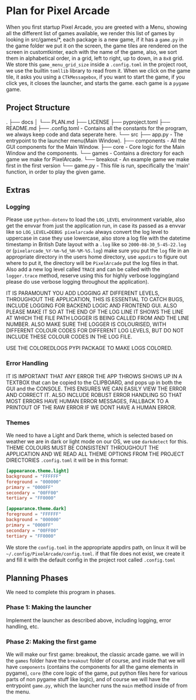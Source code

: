 # Plan for Pixel Arcade

When you first startup Pixel Arcade, you are greeted with a Menu, showing all the different list of games available, we render this list of games by looking in src/games/*, each package is a new game, if it has a `game.py` in the game folder we put it on the screen, the game tiles are rendered on the screen in customtkinter, each with the name of the game, also, we sort them in alphabetical order, in a grid, left to right, up to down, in a `8x8` grid. We store this `game_menu_grid_size` inside a `.config.toml` in the project root, we use the builtin `tomllib` library to read from it. When we click on the game tile, it asks you using a `CTkMessagebox`, if you want to start the game, if you click yes, it closes the launcher, and starts the game. each game is a `pygame` game.

## Project Structure
.
├── docs
│   └── PLAN.md
├── LICENSE
├── pyproject.toml
├── README.md
├── .config.toml - Contains all the constants for the program, we always keep code and data seperate here.
└── src
    ├── app.py  - The entrypoint to the launcher menu(Main Window).
    ├── components - All the GUI components for the Main Window.
    ├── core       - Core logic for the Main Window and the components.
    └── games      - Contains a directory for each game we make for PixelArcade.
        └── breakout  - An example game we make first in the first version
            └── game.py - This file is run, specifically the 'main' function, in order to play the given game.


## Extras

### Logging
Please use `python-dotenv` to load the `LOG_LEVEL` environment variable, also get the envvar from just the application run, in case its passed as a envvar like so `LOG_LEVEL=DEBUG pixelarcade` always convert the log level to uppercase in case they use lowercase, also store a log file with the datetime timestamp in British Date layout with a `.log` like so `2000-08-30_5-45-22.log` or (`pixelarcade_%Y-%m-%d_%H-%M-%S.log`) make sure you put the `log` file in an appropriate directory in the users home directory, use `appdirs` to figure out where to put it, the directory will be `PixelArcade` put the log files in that. Also add a new log level called `TRACE` and can be called with the `logger.trace` method, reserve using this for highly verbose logging(and please do use verbose logging throughout the application).

IT IS PARAMOUNT YOU ADD LOGGING AT DIFFERENT LEVELS, THROUGHOUT THE APPLICATION, THIS IS ESSENTIAL TO CATCH BUGS, INCLUDE LOGGING FOR BACKEND LOGIC AND FRONTEND GUI. ALSO PLEASE MAKE IT SO AT THE END OF THE LOG LINE IT SHOWS THE LINE AT WHICH THE FILE PATH LOGGER IS BEING CALLED FROM AND THE LINE NUMBER. ALSO MAKE SURE THE LOGGER IS COLOURISED, WITH DIFFERENT COLOUR CODES FOR DIFFERENT LOG LEVELS, BUT DO NOT INCLUDE THESE COLOUR CODES IN THE LOG FILE.

USE THE COLOREDLOGS PYPI PACKAGE TO MAKE LOGS COLORED.

### Error Handling
IT IS IMPORTANT THAT ANY ERROR THE APP THROWS SHOWS UP IN A TEXTBOX that can be copied to the CLIPBOARD, and pops up in both the GUI and the CONSOLE. THIS ENSURES WE CAN EASILY VIEW THE ERROR AND CORRECT IT. ALSO INCLUDE ROBUST ERROR HANDLING SO THAT MOST ERRORS HAVE HUMAN ERROR MESSAGES, FALLBACK TO A PRINTOUT OF THE RAW ERROR IF WE DONT HAVE A HUMAN ERROR.

### Themes
We need to have a Light and Dark theme, which is selected based on weather we are in dark or light mode on our OS, we use `darkdetect` for this.
THEME COLOURS MUST BE CONSISTENT THROUGHOUT THE APPLICATION AND WE READ ALL THEME OPTIONS FROM THE PROJECT DIRECTORIES `.config.toml` it will be in this format:

```toml
[appearance.theme.light]
background = "FFFFFF"
foreground = "000000"
primary = "0000FF"
secondary = "00FF00"
tertiary = "FF0000"

[appearance.theme.dark]
foreground = "FFFFFF"
background = "000000"
primary = "0000FF"
secondary = "00FF00"
tertiary = "FF0000"
```

We store the `config.toml` in the appropriate appdirs path, on linux it will be `~/.config/PixelArcade/config.toml`. if that file does not exist, we create it and fill it with the default config in the project root called `.config.toml`

## Planning Phases

We need to complete this program in phases.


### Phase 1: Making the launcher

Implement the launcher as described above, including logging, error handling, etc.

### Phase 2: Making the first game

We will make our first game: breakout, the classic arcade game. we will in the `games` folder have the `breakout` folder of course, and inside that we will have `components` (contains the components for all the game elements in pygame), `core` (the core logic of the game, put python files here for various parts of non pygame stuff like logic), and of course we will have the entrypoint `game.py`, which the launcher runs the `main` method inside of from the menu.
